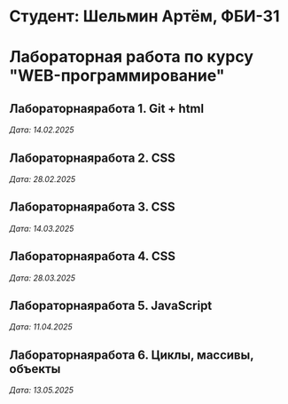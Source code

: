 # Студент: Шельмин Артём, ФБИ-31

# Лабораторная работа по курсу "WEB-программирование"

## Лабораторнаяработа 1. Git + html

*Дата: 14.02.2025*

## Лабораторнаяработа 2. CSS

*Дата: 28.02.2025*

## Лабораторнаяработа 3. CSS

*Дата: 14.03.2025*

## Лабораторнаяработа 4. CSS

*Дата: 28.03.2025*

## Лабораторнаяработа 5. JavaScript

*Дата: 11.04.2025*

## Лабораторнаяработа 6. Циклы, массивы, объекты

*Дата: 13.05.2025*
